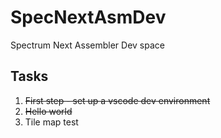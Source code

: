 # SpecNextAsmDev
Spectrum Next Assembler Dev space
## Tasks
1. ~~First step - set up a vscode dev environment~~
2. ~~Hello world~~
3. Tile map test
